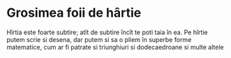 # Grosimea foii de hârtie

Hîrtia este foarte subtire; atît de subtire încît te poti taia în ea. Pe hîrtie
putem scrie si desena, dar putem si sa o pliem în superbe forme matematice, cum
ar fi patrate si triunghiuri si dodecaedroane si multe altele
